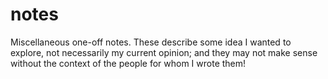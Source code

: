 # notes

Miscellaneous one-off notes.  These describe some idea I wanted to explore, not necessarily my current opinion; and they may not make sense without the context of the people for whom I wrote them!
